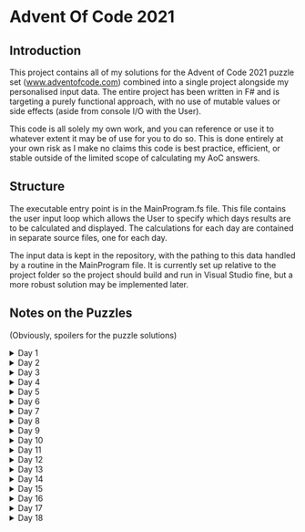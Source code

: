 # Advent Of Code 2021

## Introduction

This project contains all of my solutions for the Advent of Code 2021 puzzle set (www.adventofcode.com) combined into a single project alongside my personalised input data. The entire project has been written in F# and is targeting a purely functional approach, with no use of mutable values or side effects (aside from console I/O with the User).

This code is all solely my own work, and you can reference or use it to whatever extent it may be of use for you to do so. This is done entirely at your own risk as I make no claims this code is best practice, efficient, or stable outside of the limited scope of calculating my AoC answers.

## Structure

The executable entry point is in the MainProgram.fs file. This file contains the user input loop which allows the User to specify which days results are to be calculated and displayed. The calculations for each day are contained in separate source files, one for each day.

The input data is kept in the repository, with the pathing to this data handled by a routine in the MainProgram file. It is currently set up relative to the project folder so the project should build and run in Visual Studio fine, but a more robust solution may be implemented later.

## Notes on the Puzzles

(Obviously, spoilers for the puzzle solutions)

<details>
	<summary>Day 1</summary>

A simple opening puzzle. The key observation which greatly simplifies the solution is to realise that if s_n(i) and s_n(i+1) are the sum of the n elements starting from index i and i+1 respectively, then s_n(i) < s_n(i+1) iff element(i) < element(i + n). This allows for variable length sums to be omitted entirely and the result array to build rapidly from single comparisons. 
</details>

<details>
	<summary>Day 2</summary>

This puzzle had some finesse in getting the update step formulae correct and tracking the parameters, but otherwise unremarkable algorithmically. The input instructions, having been formatted into an array with one instruction per element, are then folded through with the sub state held in the accumulator as a tuple of the relevant values. The only difference between parts 1 and 2 is the update function in the accumulator performing different calculations.

</details>

<details>
	<summary>Day 3</summary>

The first puzzle with some weight to it. Part 1 was fairly straight forward but part 2 required extra work around building the iterator. An optimisation here for part 2 would be to split out the process of evaluating the most common char in a given column from the function that calculates it for all columns as this since part 2 only uses them one at a time and they need recomputing each time anyway. However, given the execution speed is already unnoticeable with the full input set, this has not been done.

</details>

<details>
	<summary>Day 4</summary>

This puzzle, while not as hard as day 3, did pose some challenges, particularly around wrangling the input data in the first instance. I eventually settled on using the built in 2D arrays to store the bingo cards as this made it easier to manage the boolean tick array later. The array slicing notation proved very useful for doing the win tests and makes this part of the code quite elegant.

The code would run faster if the boolean tick array was mutated each iteration rather than being rebuilt, but in the interests of pure functionaltiy I have left this as is.

</details>

<details>
	<summary>Day 5</summary>

Day 5 is the first problem that takes a non-negligable amount of time to process. The overhead arises from the fact that the rebuild of the array to update for each new line is being done over a c.1000x1000 so has a far greater impact than the 5x5 bingo cards in Day 4.

That inefficiency aside, the logic for identifying points on the lines was aided greatly by pre-processing the lines during data import to ensure they always ran left to right. Although the line test logic is explicitly split out into 4 separate cases, on reflection there is a lot of similarity so condensing it might be possible.

The initial solution to this part replaced the part 1 solution with the part 2, but I have tweaked it so that it can generate both, albeit in an inefficient manner. It would be more efficient to generate the part 1 map, then overlay the diagonal consideration onto this, but this would require much of a rework of the logic.

</details>

<details>
	<summary>Day 6</summary>

My first theorised solution was to build an array with 1 entry per fish to track each fish's reproduction timer and extend the array each step. Before beginning on the problem, I then realised that the fish being homogeneous meant that it sufficed to track how many were at each point in the cycle and therefore track a fixed length array of the cohorts. This turned out to be a good move as the final number of fish became extremely large.

In part 2, the number became so large it became necessary to move all the calculations to 64 bit integers to prevent overflow, but otherwise the algorithm was identical.

</details>

<details>
	<summary>Day 7</summary>

Day 7 was an easy one. The zero sum nature of the shift totals in the first part made it clear to see by an informal inductive argument that the median of the data set would always be the answer. The second part was not quite so receptive to analytic examination. It appears that answer is near the mean, but it's not exact. Given the brute force computation (accelerated by using the triangle number formula to get the fuel consumption) executes imperceptibly fast, I didn't bother to examine in more detail.

</details>

<details>
	<summary>Day 8</summary>

Day 8 was the hardest so far, eeking out even Day 3. The part 1 of the puzzle was very straight forward, but the looming requirement of part 2 was evident from the description of the data set. By writing out a grid of which numbers which letters appeared in, I found a sequence of deductions using the occurence pattern of the characters in the strings alone to arrive at the answer (and thereby avoid needing to track which numbers are associated with which strings as these are deduced). 

After determining the character decoding, the answer strings are then decoded and converted to a single base 10 number for aggregation at output. Some optimisation would be possible as there are searches into the existant mapping array when the required information had existed in the past and could be passed forward, but I think on balance the cost of the map search is minimal compared to the clutter of passing around the extra information.

</details>

<details>
	<summary>Day 9</summary>

Day 9 provided a fairly straightforward part 1, with part 2 presenting a greater challenege. Although it was fairly easy to find a way to solve part 2, the brute force approach seemed extremely inefficient. My planned approach was to find basins by picking a start point in each basin and then searching outwards from it, building up a list of points in that basin and then ending the search when no more points no already in the list could be found. In this way, a list of basins (where each basin is a list of its constituent points) could be forned. 

The key efficiency realisation was that since every basin must contain a low point, taking an output of the list of low points from part 1 could be used to drive the initial start points to the search algorithm as opposed to simply trying every point and doing the iteration if it wasn't already in a basin list.

</details>

<details>
	<summary>Day 10</summary>

Day 10 was very straight forward, though a bit more fiddly than other easy days such as 6 and 7. The only thing that caused an issue was in my initial solution for part 2, the score calculation was silently overflowing leading to an incorrect final scores being generated. After switching all of the relevant variables to 64bit this problem resolved.

A potential minor optimisation would be to find a way to neatly filter the array to the incomplete only strings ready for part 2 using the score array generated for part 1 - the easiest way to do this would be using a filteri style function, though there isn't one available in F# by default for some reason. The solution executes instantly in any case so not an important issue to fix.

</details>

<details>
	<summary>Day 11</summary>

Day 11 was not conceptually challenging, but proved tricky to find the optimal way to construct the loop structure required to evaluate the solution. I think this was a consequence of needing to pass all variables to be tracked over time around the iterator which resulted in more syntactic complexity than a comparative solution with mutable values persisting between loops. 

This was another day where attempting to use the built in 2D array in F# proved unweildly as the options for iterators on nested arrays are far more powerful. It seems increasingly to me that this construct is generally a red herring except in niche circumstances?

</details>

<details>
	<summary>Day 12</summary>

Day 12 wasn't hard conceptually, as it could be solved with a fairly routine branching recursion, however I found some challenge in thinking of a way to express this somewhat elegently in the language. I settled on splitting the recursion across two functions - one of which processed the items and put forward a list of items for further processing, and a second function that took the list and dispatched instances of the first function to follow up on them. 

Part 2, while irritating at first glance, actually was fairly simple to implement as it only required changing the filtering logic when selecting which small caves to put forward for further consideration, although there some fiddliness getting the logic to work exactly. The two parts run using the same code, with a parameter governing how many times the multiplied small cave is allowed to be visited.

</details>

<details>
	<summary>Day 13</summary>

I found the explanation for Day 13 made it unclear where exactly the fold line was and how this aligned with a 0 based array (I don't know if I missed some tiny detail in the explanation, but to me this wasn't clear). So I initially included a indexing adjustment that was unnecessary.

For part 2, my initial solution did not appear to work and it took about an hour to realse I had outputted the yes/no characters the wrong way round. Such is life sometimes...

</details>

<details>
	<summary>Day 14</summary>

This solution, of all to day, is the most readily accusable of being over-engineered. After initially building the string explicitly to solve part 1 - and then rapidly hitting the exponential growth brick wall when trying part 2 - I ended up with this monstrosity. In effect, it creates a giant mapping array in memory as part of the inital text parse which then allows the actual iteration steps to execute in linear time. The solution assumes that every possible pair mapping is specified in the input (which I verified by inspecting the input text in Excel) and that every letter is the result of at least one pair map. 

While an ugly solution, it does at least execute instantly - and would likely continue to execute instantly even on extremely large iterations as the iteration step simply performs addition of integers using lookups fixed at the start.

</details>

<details>
	<summary>Day 15</summary>

This problem ended up being a massive headache, but this was largely self inflicted from attacking the problem piecemeal over a long period of time as other things came up. Given the performance implications of the problem, I ended up using single mutable data structure to track the progress of the algorithm over time, which turned out to be sensible as part 2 took several seconds to execute even with this. Further optimisations that could be made would be: 
1. Maintaining the active point list in a sorted state so that new points could be added by insertion and then the minimum point would simply be the head of the list
2. Actively pruning duplicate entries for a single point, which arise when a point is revisted, as these inflate the list and add headroom to the list operations. 

</details>

<details>
	<summary>Day 16</summary>

This day seemed quite fiddly on first inspection, but proved susceptible to a reasonably elegant solution in the end. A curve ball was that the evaluation step in part 2 required 64 bit airthmetic to prevent overflow, which I addressed by setting the function that parsed binary strings into numbers to output 64 bit integers. This had the somewhat fiddly side effect of requiring every integer literal in the code to be marked as long and is probably not fully memory optimal given the majority of the integers are extremely small. Given the solution executes instantly though, this is fairly academic. 

</details>

<details>
	<summary>Day 17</summary>

This day was not particularly interesting from a programming perspective - the main effort here was working out bounds on possible candidate velocities to reduce the surface area of the brute force. With regards to the y velocity - the key observation is that if the probe is fired upwards, then it will return to the 0 line with a downward velocity 1 greater in magnitude than the velocity it was initially fired upwards at.

</details>

<details>
	<summary>Day 18</summary>

This problem proved very fiddly. This problem led me to discover discriminated unions, which proved vastly superior to using a recursive record with options within. The hardest part of the problem by far was dealing with the explosion operation, as it was necessary not only recursively search the tree for a pair eligable to be exploded, but then to carry the debris values back up the tree in order to find somewhere to place it. This results in a 4-tuple of data being passed back up the recursion stack and the need to process this. 

Part 2 was very straight forward at least, and was a solvable using a quick map construction.

</details>